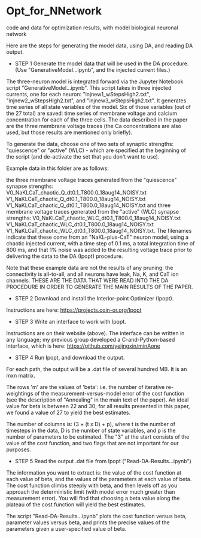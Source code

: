 # Opt_for_NNetwork
 code and data for optimization results, with model biological neuronal network

Here are the steps for generating the model data, using DA, and reading DA output.

* STEP 1 
Generate the model data that will be used in the DA procedure.  (Use "GenerativeModel...ipynb", and the injected current files.)

The three-neuron model is integrated forward via the Jupyter Notebook script "GenerativeModel...ipynb".  This script takes in 
three injected currents, one for each neuron: "injnew1_wStepsHigh2.txt", "injnew2_wStepsHigh2.txt", and "injnew3_wStepsHigh2.txt". 
It generates time series of all state variables of the model.  Six of those variables (out of the 27 total) are saved: time series of 
membrane voltage and calcium concentration for each of the three cells.  The data described in the paper are the three membrane
voltage traces (the Ca concentrations are also used, but those results are mentioned only briefly).

To generate the data, choose one of two sets of synaptic strengths: "quiescence" or "active" (WLC) - which are 
specified at the beginning of the script (and de-activate the set that you don't want to use).

Example data in this folder are as follows:

the three membrane voltage traces generated from the "quiescence" synapse strengths:
  V0_NaKLCaT_chaotic_Q_dt0.1_T800.0_18aug14_NOISY.txt
  V1_NaKLCaT_chaotic_Q_dt0.1_T800.0_18aug14_NOISY.txt
  V1_NaKLCaT_chaotic_Q_dt0.1_T800.0_18aug14_NOISY.txt
and three membrane voltage traces generated from the "active" (WLC) synapse strengths:
  V0_NaKLCaT_chaotic_WLC_dt0.1_T800.0_18aug14_NOISY.txt
  V1_NaKLCaT_chaotic_WLC_dt0.1_T800.0_18aug14_NOISY.txt
  V1_NaKLCaT_chaotic_WLC_dt0.1_T800.0_18aug14_NOISY.txt.
The filenames indicate that these come from an "NaKL-plus-CaT" neuron model, using a chaotic injected current, with a time step
of 0.1 ms, a total integration time of 800 ms, and that 1% noise was added to the resulting voltage trace prior to delivering the data
to the DA (Ipopt) procedure.  

Note that these example data are not the results of any pruning: the connectivity is all-to-all, and all neurons have leak, Na, K, and CaT ion channels.  THESE ARE THE DATA THAT WERE READ INTO THE DA PROCEDURE IN ORDER TO GENERATE THE MAIN RESULTS OF THE PAPER.

* STEP 2
Download and install the Interior-point Optimizer (Ipopt).

Instructions are here:
https://projects.coin-or.org/Ipopt

* STEP 3
Write an interface to work with Ipopt.

Instructions are on their website (above).  The interface can be written in any language; my previous group developed a 
C-and-Python-based interface, which is here:
https://github.com/yejingxin/minAone

* STEP 4
Run Ipopt, and download the output. 

For each path, the output will be a .dat file of several hundred MB.  It is an mxn matrix.

The rows 'm' are the values of 'beta': i.e. the number of iterative re-weightings of the measurement-versus-model error of the cost function (see the description of "Annealing" in the main text of the paper).  An ideal value for beta is between 22 and 30; for all results presented in this paper, we found a value of 27 to yield the best estimates.

The number of columns is: (3 + (t x D) + p), where t is the number of timesteps in the data, D is the number of state variables, and p
is the number of parameters to be estimated.  The "3" at the start consists of the value of the cost function, and two flags
that are not important for our purposes.

* STEP 5
Read the output .dat file from Ipopt ("Read-DA-Results...ipynb")

The information you want to extract is: the value of the cost function at each value of beta, and the values of the parameters at 
each value of beta.  The cost function climbs steeply with beta, and then levels off as you approach the deterministic limit (with model error much greater than measurement error).  You will find that choosing a beta value along the plateau of the cost function will 
yield the best estimates.

The script "Read-DA-Results...ipynb" plots the cost function versus beta, parameter values versus beta, and prints the precise
values of the parameters given a user-specified value of beta.

